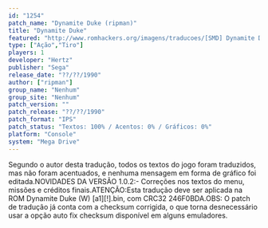 ```yaml
---
id: "1254"
patch_name: "Dynamite Duke (ripman)"
title: "Dynamite Duke"
featured: "http://www.romhackers.org/imagens/traducoes/[SMD] Dynamite Duke - ripman - 1.png"
type: ["Ação","Tiro"]
players: 1
developer: "Hertz"
publisher: "Sega"
release_date: "??/??/1990"
author: ["ripman"]
group_name: "Nenhum"
group_site: "Nenhum"
patch_version: ""
patch_release: "??/??/1990"
patch_format: "IPS"
patch_status: "Textos: 100% / Acentos: 0% / Gráficos: 0%"
platform: "Console"
system: "Mega Drive"
---
```


Segundo o autor desta tradução, todos os textos do jogo foram traduzidos, mas não foram acentuados, e nenhuma mensagem em forma de gráfico foi editada.NOVIDADES DA VERSÃO 1.0.2:- Correções nos textos do menu, missões e créditos finais.ATENÇÃO:Esta tradução deve ser aplicada na ROM Dynamite Duke (W) [a1][!].bin, com CRC32 246F0BDA.OBS: O patch de tradução já conta com a checksum corrigida, o que torna desnecessário usar a opção auto fix checksum disponível em alguns emuladores.